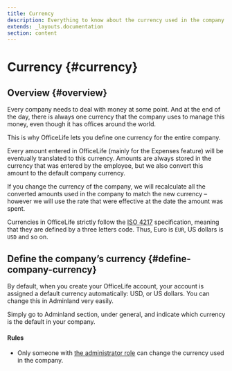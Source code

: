 ```yaml
---
title: Currency
description: Everything to know about the currency used in the company.
extends: _layouts.documentation
section: content
---
```


# Currency {#currency}

## Overview {#overview}

Every company needs to deal with money at some point. And at the end of the day, there is always one currency that the company uses to manage this money, even though it has offices around the world.

This is why OfficeLife lets you define one currency for the entire company.

Every amount entered in OfficeLife (mainly for the Expenses feature) will be eventually translated to this currency. Amounts are always stored in the currency that was entered by the employee, but we also convert this amount to the default company currency.

If you change the currency of the company, we will recalculate all the converted amounts used in the company to match the new currency – however we will use the rate that were effective at the date the amount was spent.

Currencies in OfficeLife strictly follow the [ISO 4217](https://en.wikipedia.org/wiki/ISO_4217) specification, meaning that they are defined by a three letters code. Thus, Euro is `EUR`, US dollars is `USD` and so on.

## Define the company’s currency {#define-company-currency}

By default, when you create your OfficeLife account, your account is assigned a default currency automatically: USD, or US dollars. You can change this in Adminland very easily.

Simply go to Adminland section, under general, and indicate which currency is the default in your company.

<div class="rules">
  <h4>Rules</h4>
  <ul>
    <li>Only someone with <a href="/docs/understanding-roles">the administrator role</a> can change the currency used in the company.</li>
  </ul>
</div>